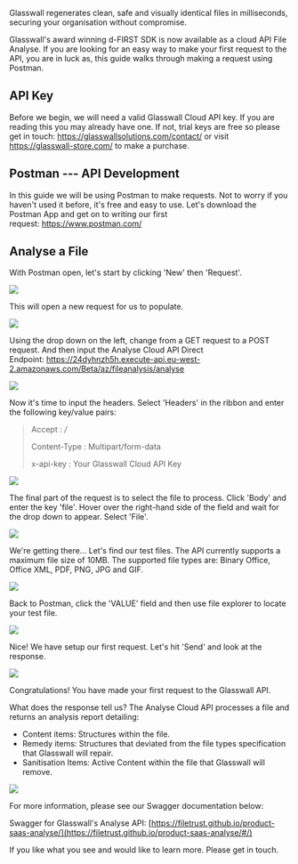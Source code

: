 ﻿
Glasswall regenerates clean, safe and visually identical files in milliseconds, securing your organisation without compromise.

Glasswall's award winning d-FIRST SDK is now available as a cloud API File Analyse. If you are looking for an easy way to make your first request to the API, you are in luck as, this guide walks through making a request using Postman.

## API Key

Before we begin, we will need a valid Glasswall Cloud API key. If you are reading this you may already have one. If not, trial keys are free so please get in touch: <https://glasswallsolutions.com/contact/> or visit <https://glasswall-store.com/> to make a purchase.

## Postman --- API Development

In this guide we will be using Postman to make requests. Not to worry if you haven't used it before, it's free and easy to use. Let's download the Postman App and get on to writing our first request: <https://www.postman.com/>

## Analyse a File

With Postman open, let's start by clicking 'New' then 'Request'.

![](/img/docs/guides/postman-analysis/img/Analysis_Postman_2.png)

This will open a new request for us to populate.

![](/img/docs/guides/postman-analysis/img/Analysis_Postman_3.png)

Using the drop down on the left, change from a GET request to a POST request. And then input the Analyse Cloud API Direct Endpoint: <https://24dyhnzh5h.execute-api.eu-west-2.amazonaws.com/Beta/az/fileanalysis/analyse>

![](/img/docs/guides/postman-analysis/img/Analysis_Postman_4.png)

Now it's time to input the headers. Select 'Headers' in the ribbon and enter the following key/value pairs:

> Accept : */*
>
> Content-Type : Multipart/form-data
>
> x-api-key : Your Glasswall Cloud API Key

![](/img/docs/guides/postman-analysis/img/Analysis_Postman_5.png)

The final part of the request is to select the file to process. Click 'Body' and enter the key 'file'. Hover over the right-hand side of the field and wait for the drop down to appear. Select 'File'.

![](/img/docs/guides/postman-analysis/img/Analysis_Postman_6.png)

We're getting there... Let's find our test files. The API currently supports a maximum file size of 10MB. The supported file types are: Binary Office, Office XML, PDF, PNG, JPG and GIF.

![](/img/docs/guides/postman-analysis/img/Analysis_Postman_7.png)

Back to Postman, click the 'VALUE' field and then use file explorer to locate your test file.

![](/img/docs/guides/postman-analysis/img/Analysis_Postman_8.png)

Nice! We have setup our first request. Let's hit 'Send' and look at the response.

![](/img/docs/guides/postman-analysis/img/Analysis_Postman_9.png)

Congratulations! You have made your first request to the Glasswall API.

What does the response tell us? The Analyse Cloud API processes a file and returns an analysis report detailing:

-   Content items: Structures within the file.
-   Remedy items: Structures that deviated from the file types specification that Glasswall will repair.
-   Sanitisation Items: Active Content within the file that Glasswall will remove.

![](/img/docs/guides/postman-analysis/img/Analysis_Postman_10.png)



For more information, please see our Swagger documentation below:

Swagger for Glasswall's Analyse API: [https://filetrust.github.io/product-saas-analyse/](https://filetrust.github.io/product-saas-analyse/#/)

If you like what you see and would like to learn more. Please get in touch.